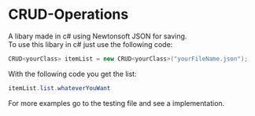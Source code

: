 # CRUD-Operations

A libary made in c# using Newtonsoft JSON for saving.<br>
To use this libary in c# just use the following code:

```c#
CRUD<yourClass> itemList = new CRUD<yourClass>("yourFileName.json");
```
With the following code you get the list: 
```c#
itemList.list.whateverYouWant
```

For more examples go to the testing file and see a implementation.